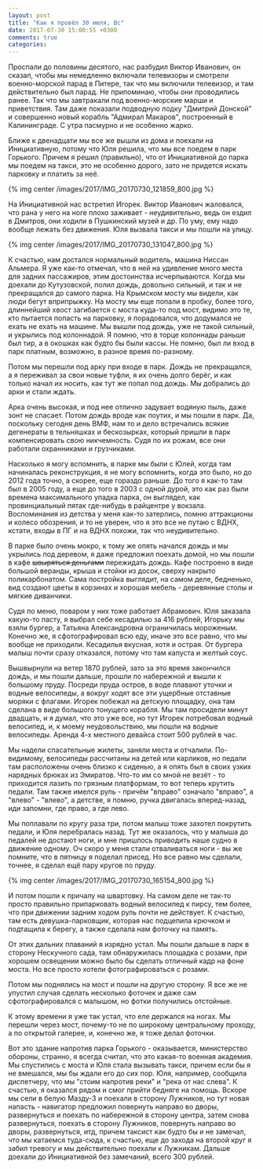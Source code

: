 ```yaml
---
layout: post
title: "Как я провёл 30 июля, Вс"
date: 2017-07-30 15:00:55 +0300
comments: true
categories: 
---
```

Проспали до половины десятого, нас разбудил Виктор Иванович, он сказал, чтобы мы немедленно включали телевизоры и смотрели военно-морской парад в Питере, так что мы включили телевизор, и там действительно был парад. Не припоминаю, чтобы они проводились ранее. Так что мы завтракали под военно-морские марши и приветствия. Там даже показали подводную лодку "Дмитрий Донской" и совершенно новый корабль "Адмирал Макаров", построенный в Калининграде. С утра пасмурно и не особенно жарко.

Ближе к двенадцати мы все же вышли из дома и поехали на Инициативную, потому что Юля решила, что мы все поедем в парк Горького. Причем я решил (правильно), что от Инициативной до парка мы поедем на такси, это не особенно дорого, зато не придется искать парковку и платить за неё.

{% img center /images/2017/IMG_20170730_121859_800.jpg %}

На Инициативной нас встретил Игорек. Виктор Иванович жаловался, что рана у него на ноге плохо заживает - неудивительно, ведь он ездил в Дмитров, они ходили в Пушкинский музей и др. По уму, ему надо вообще лежать без движения. Юля вызвала такси и мы пошли на улицу.

{% img center /images/2017/IMG_20170730_131047_800.jpg %}

К счастью, нам достался нормальный водитель, машина Ниссан Альмера. Я уже как-то отмечал, что в ней на удивление много места для задних пассажиров, этим достоинства исчерпываются. Когда мы доехали до Кутузовской, полил дождь, довольно сильный, и так и не прекращался до самого парка. На Крымском мосту мы видели, как люди бегут вприпрыжку. На мосту мы еще попали в пробку, более того, длиннейший хвост загибается с моста куда-то под мост, видимо это те, кто пытается попасть на парковку, я порадовался, что додумался не ехать не ехать на машине. Мы вышли под дождь, уже не такой сильный, и укрылись под колоннадой. Я помню, что в торце колоннады раньше был тир, а в окошках как будто бы были кассы. Не помню, был ли вход в парк платным, возможно, в разное время по-разному.

Потом мы перешли под арку при входе в парк. Дождь не прекращался, а я переживал за свои новые туфли, я их очень долго берёг, и как только начал их носить, как тут же попал под дождь. Мы добрались до арки и стали ждать. 

Арка очень высокая, и под нее отлично задувает водяную пыль, даже зонт не спасает. Потом дождь вроде как поутих, и мы пошли в парк. Да, поскольку сегодня день ВМФ, нам то и дело встречались всякие дегенераты в тельняшках и бескозырках, который пришли в парк компенсировать свою никчемность. Судя по их рожам, все они работали охранниками и грузчиками.

Насколько я могу вспомнить, в парке мы были с Юлей, когда там начиналась реконструкция, я не могу вспомнить, когда это было, но до 2012 года точно, а скорее, еще гораздо раньше. До того я как-то там был в 2005 году, а еще до того в 2003 с одной дурой, это как раз были времена максимального упадка парка, он выглядел, как провинциальный пятак где-нибудь в райцентре у вокзала. Воспоминания из детства у меня как-то затерлись, помню аттракционы и колесо обозрения, и то не уверен, что я это все не путаю с ВДНХ, кстати, входы в ПГ и на ВДНХ похожи, так что неудивительно.

В парке было очень мокро, к тому же опять начался дождь и мы укрылись под деревом, я даже предложил поехать домой, но мы пошли в кафе ~~швыряться деньгами~~ пережидать дождь. Кафе построено в виде большой веранды, крыша и стойки из досок, сверху накрыто поликарбонатом. Сама постройка выглядит, на самом деле, бедненько, вид создают цветы в корзинах и хорошая мебель - деревянные столы и мягкие диванчики.

Судя по меню, поваром у них тоже работает Абрамович. Юля заказала какую-то пасту, я выбрал себе кесадилью за 416 рублей, Игорьку мы взяли бургер, а Татьяна Александровна ограничилась мороженым. Конечно же, я сфотографировал всю еду, иначе это все равно, что мы вообще не приходили. Кесадилья вкусная, хотя и острая. От бургера малыш почти сразу отказался, потому что там капуста и желтый соус.

Вышвырнули на ветер 1870 рублей, зато за это время закончился дождь, и мы пошли дальше, прошли по набережной и вышли к большому пруду. Посреди пруда остров, в воде плавают уточки и водные велосипеды, а вокруг ходят все эти ущербные отставные моряки с флагами. Игорек побежал на детскую площадку, она там сделана в виде большого тонущего корабля. Мы там просидели минут двадцать, и я думал, что это уже все, но тут Игорек потребовал водный велосипед, и, к моему неудовольствию, мы пошли на водные велосипеды. Аренда 4-х местного девайса стоит 500 рублей в час.

Мы надели спасательные жилеты, заняли места и отчалили. По-видимому, велосипеды рассчитаны на детей или карликов, но педали там расположены очень близко к сиденью, а я опять был в своих узких нарядных брюках из Эмиратов. Что-то им со мной не везёт - то приходится лазить по грязным платформам, то вот теперь крутить педали. Там также имелся руль - причём "вправо" означало "вправо", а "влево" - "влево", а детстве, я помню, ручка двигалась вперед-назад, иди запомни, где право, а где лево.

Мы поплавали по кругу раза три, потом малыш тоже захотел покрутить педали, и Юля перебралась назад. Тут же оказалось, что у малыша до педалей не достают ноги, и мне пришлось приводить наше судно в движение одному. Оч скоро у меня стали отваливаться ноги - вы же помните, что в пятницу я поделал присед. Но все равно мы сделали, точнее, я сделал ещё пару кругов по пруду.

{% img center /images/2017/IMG_20170730_165154_800.jpg %}

И потом пошли к причалу на швартовку. На самом деле не так-то просто правильно припарковать водный велосипед к пирсу, тем более, что при движении задним ходом руль почти не действует. К счастью, там есть девушка-парковщик, которая нас подцепила крючком и подтащила к берегу, а также сделала нам фоточку на память.

От этих дальних плаваний я изрядно устал. Мы пошли дальше в парк в сторону Нескучного сада, там обнаружилась площадка с розами, при хорошем освещении можно было бы сделать отличный кадр на фоне моста. Но все просто хотели фотографироваться с розами.

Потом мы поднялись на мост и пошли на другую сторону. Я все же не упустил случая сделать несколько фоточек и даже сам сфотографировался с малышом, но фотки получились отстойные.

К этому времени я уже так устал, что еле держался на ногах. Мы перешли через мост, почему-то не по широкому центральному проходу, а по открытой галерее, и, конечно же, я тоже делал фоточки.

Вот это здание напротив парка Горького - оказывается, министерство обороны, странно, я всегда считал, что это какая-то военная академия. Мы спустились с моста и Юля стала вызывать такси, причем если бы я не вмешался, мы бы ждали его до сих пор. Юля, например, сообщила диспетчеру, что мы "стоим напротив реки" и "река от нас слева". К счастью, я оказался рядом и смог прийти бедняге на помощь. Вскоре мы сели в белую Мазду-3 и поехали в сторону Лужников, но тут новая напасть - навигатор предложил повернуть направо во дворы, развернуться и поехать по набережной в сторону центра, затем снова развернуться, поехать в сторону Лужников, повернуть направо во дворы, развернуться, итд, причем таксист как будто бы и не замечал, что мы катаемся туда-сюда, к счастью, еще до захода на второй круг я забил тревогу и мы действительно поехали к Лужникам. Дальше доехали до Инициативной без замечаний, всего 300 рублей.